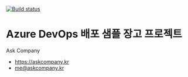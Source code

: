 [![Build status](https://dev.azure.com/matxzero/azure/_apis/build/status/azure-CI)](https://dev.azure.com/matxzero/azure/_build/latest?definitionId=1)
# Azure DevOps 배포 샘플 장고 프로젝트

Ask Company

+ https://askcompany.kr
+ me@askcompany.kr

